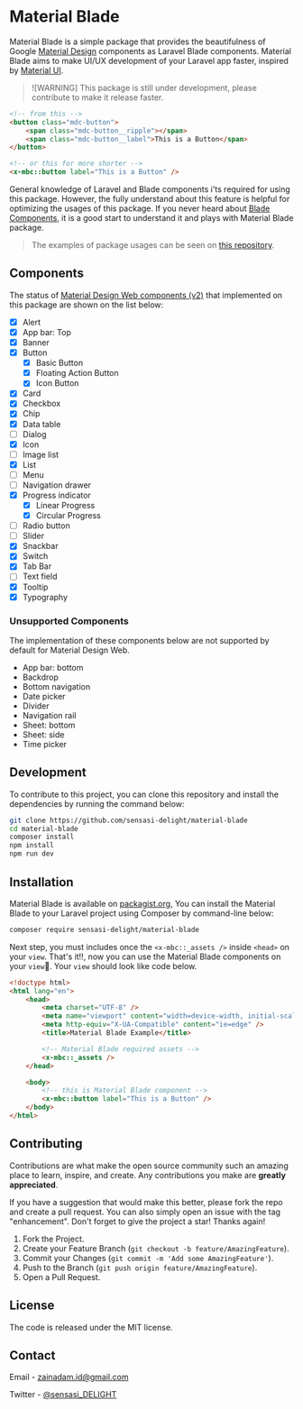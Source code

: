 # Material Blade

Material Blade is a simple package that provides the beautifulness of Google [Material Design](https://material.io/) components as Laravel Blade components. Material Blade aims to make UI/UX development of your Laravel app faster, inspired by [Material UI](https://mui.com/).

> ![WARNING]
> This package is still under development, please contribute to make it release faster.

```html
<!-- from this -->
<button class="mdc-button">
    <span class="mdc-button__ripple"></span>
    <span class="mdc-button__label">This is a Button</span>
</button>

<!-- or this for more shorter -->
<x-mbc::button label="This is a Button" />
```

General knowledge of Laravel and Blade components i'ts required for using this package. However, the fully understand about this feature is helpful for optimizing the usages of this package. If you never heard about [Blade Components](https://laravel.com/docs/8.x/blade#components), it is a good start to understand it and plays with Material Blade package.

> The examples of package usages can be seen on [this repository](https://github.com/sensasi-delight/material-blade-demo).

## Components

The status of [Material Design Web components (v2)](https://m2.material.io/components?platform=web) that implemented on this package are shown on the list below:

- [x] Alert
- [x] App bar: Top
- [x] Banner
- [x] Button
    - [x] Basic Button
    - [x] Floating Action Button
    - [x] Icon Button
- [x] Card
- [x] Checkbox
- [x] Chip
- [x] Data table
- [ ] Dialog
- [x] Icon
- [ ] Image list
- [x] List
- [ ] Menu
- [ ] Navigation drawer
- [x] Progress indicator
    - [x] Linear Progress
    - [x] Circular Progress
- [ ] Radio button
- [ ] Slider
- [x] Snackbar
- [x] Switch
- [x] Tab Bar
- [ ] Text field
- [x] Tooltip
- [x] Typography

### Unsupported Components

The implementation of these components below are not supported by default for Material Design Web.

- App bar: bottom
- Backdrop
- Bottom navigation
- Date picker
- Divider
- Navigation rail
- Sheet: bottom
- Sheet: side
- Time picker

## Development

To contribute to this project, you can clone this repository and install the dependencies by running the command below:

```bash
git clone https://github.com/sensasi-delight/material-blade
cd material-blade
composer install
npm install
npm run dev
```

## Installation

Material Blade is available on [packagist.org](https://packagist.org/packages/sensasi-delight/material-blade), You can install the Material Blade to your Laravel project using Composer by command-line below:

```bash
composer require sensasi-delight/material-blade
```

<!-- TODO check auto-discovery on laravel 8.x -->

<!-- After Material Blade has been installed on your Laravel project, you have to [registering](https://laravel.com/docs/8.x/providers#registering-providers) the `MaterialBlade\ComponentProvider::class` to the app providers.

```php
// config/app.php

'providers' => [
    // Other Service Providers

    MaterialBlade\ComponentProvider::class,
];
``` -->

Next step, you must includes once the `<x-mbc::_assets />` inside `<head>` on your `view`. That's it‼, now you can use the Material Blade components on your `view`🎉. Your `view` should look like code below.

```html
<!doctype html>
<html lang="en">
    <head>
        <meta charset="UTF-8" />
        <meta name="viewport" content="width=device-width, initial-scale=1.0" />
        <meta http-equiv="X-UA-Compatible" content="ie=edge" />
        <title>Material Blade Example</title>

        <!-- Material Blade required assets -->
        <x-mbc::_assets />
    </head>

    <body>
        <!-- this is Material Blade component -->
        <x-mbc::button label="This is a Button" />
    </body>
</html>
```

## Contributing

Contributions are what make the open source community such an amazing place to learn, inspire, and create. Any contributions you make are **greatly appreciated**.

If you have a suggestion that would make this better, please fork the repo and create a pull request. You can also simply open an issue with the tag "enhancement". Don't forget to give the project a star! Thanks again!

1. Fork the Project.
2. Create your Feature Branch (`git checkout -b feature/AmazingFeature`).
3. Commit your Changes (`git commit -m 'Add some AmazingFeature'`).
4. Push to the Branch (`git push origin feature/AmazingFeature`).
5. Open a Pull Request.

## License

The code is released under the MIT license.

## Contact

Email - [zainadam.id@gmail.com](mailto:zainadam.id@gmail.com?subject=[GitHub]%20MaterialBlade)

Twitter - [@sensasi_DELIGHT](https://twitter.com/sensasi_DELIGHT)
